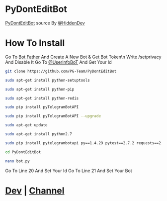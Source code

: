 # PyDontEditBot
[PyDontEditBot](https://t.me/PyDontEditBot) source By [@HiddenDev](https://t.me/HiddenDev)
# How To Install 
Go To [Bot Father](https://t.me/botfather) And Create A New Bot & Get Bot Token\n
Write /setprivacy And Disable It
Go To [@UserInfoBoT](https://t.me/userinfobot) And Get Your Id 

```sh
git clone https://github.com/PG-Team/PyDontEditBot

sudo apt-get install python-setuptools

sudo apt-get install python-pip

sudo apt-get install python-redis

sudo pip install pyTelegramBotAPI

sudo pip install pyTelegramBotAPI --upgrade

sudo apt-get update

sudo apt-get install python2.7

sudo pip install pytelegrambotapi py==1.4.29 pytest==2.7.2 requests==2.7.0 six==1.9.0 wheel==0.24.0

cd PyDontEditBot

nano bot.py
```
Go To Line 20 And Set Your Id
Go To Line 21 And Set Your Bot 

# [Dev](https://t.me/HiddenDev) | [Channel](https://t.me/PG_TM)

